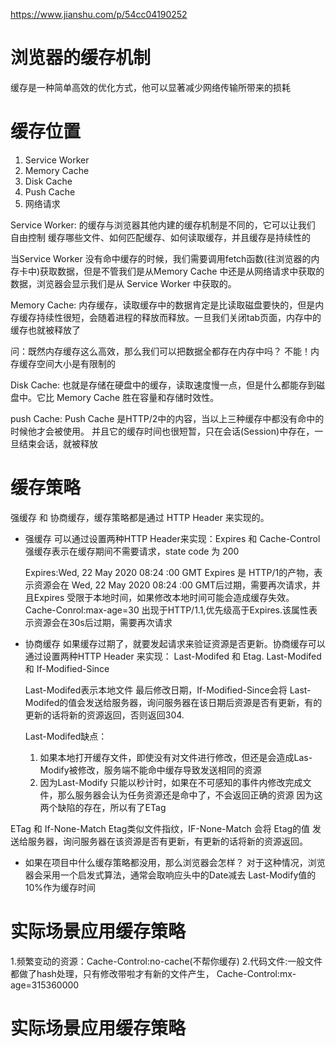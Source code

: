 https://www.jianshu.com/p/54cc04190252
# 浏览器的缓存机制
<!-- 跟性能优化有关的 -->
缓存是一种简单高效的优化方式，他可以显著减少网络传输所带来的损耗

# 缓存位置
1. Service Worker
2. Memory Cache
3. Disk Cache
4. Push Cache
5. 网络请求

Service Worker:
 的缓存与浏览器其他内建的缓存机制是不同的，它可以让我们 自由控制 缓存哪些文件、如何匹配缓存、如何读取缓存，并且缓存是持续性的

 当Service Worker 没有命中缓存的时候，我们需要调用fetch函数(往浏览器的内存卡中)获取数据，但是不管我们是从Memory Cache 中还是从网络请求中获取的数据，浏览器会显示我们是从 Service Worker 中获取的。


 Memory Cache:
 内存缓存，读取缓存中的数据肯定是比读取磁盘要快的，但是内存缓存持续性很短，会随着进程的释放而释放。一旦我们关闭tab页面，内存中的缓存也就被释放了

 问：既然内存缓存这么高效，那么我们可以把数据全都存在内存中吗？
 不能！内存缓存空间大小是有限制的


 Disk Cache:
 也就是存储在硬盘中的缓存，读取速度慢一点，但是什么都能存到磁盘中。它比 Memory Cache 胜在容量和存储时效性。

 push Cache:
 Push Cache 是HTTP/2中的内容，当以上三种缓存中都没有命中的时候他才会被使用。
 并且它的缓存时间也很短暂，只在会话(Session)中存在，一旦结束会话，就被释放

# 缓存策略
强缓存 和 协商缓存，缓存策略都是通过 HTTP Header 来实现的。

  - 强缓存
    可以通过设置两种HTTP Header来实现：Expires 和 Cache-Control
    强缓存表示在缓存期间不需要请求，state code 为 200

    Expires:Wed, 22 May 2020 08:24 :00 GMT
      Expires 是 HTTP/1的产物，表示资源会在 Wed, 22 May 2020 08:24 :00 GMT后过期，需要再次请求，并且Expires 受限于本地时间，如果修改本地时间可能会造成缓存失效。
    Cache-Conrol:max-age=30
      出现于HTTP/1.1,优先级高于Expires.该属性表示资源会在30s后过期，需要再次请求
  - 协商缓存
    如果缓存过期了，就要发起请求来验证资源是否更新。协商缓存可以通过设置两种HTTP Header 来实现： Last-Modifed 和 Etag.
    Last-Modifed 和 If-Modified-Since

    Last-Modifed表示本地文件 最后修改日期，If-Modified-Since会将
    Last-Modifed的值会发送给服务器，询问服务器在该日期后资源是否有更新，有的更新的话将新的资源返回，否则返回304.

    Last-Modifed缺点：
      1. 如果本地打开缓存文件，即使没有对文件进行修改，但还是会造成Las-Modify被修改，服务端不能命中缓存导致发送相同的资源
      2. 因为Last-Modify 只能以秒计时，如果在不可感知的事件内修改完成文件，那么服务器会认为任务资源还是命中了，不会返回正确的资源
  因为这两个缺陷的存在，所以有了ETag

  ETag 和 If-None-Match
    Etag类似文件指纹，IF-None-Match 会将 Etag的值 发送给服务器，询问服务器在该资源是否有更新，有更新的话将新的资源返回。

- 如果在项目中什么缓存策略都没用，那么浏览器会怎样？
对于这种情况，浏览器会采用一个启发式算法，通常会取响应头中的Date减去
Last-Modify值的10%作为缓存时间

# 实际场景应用缓存策略
1.频繁变动的资源：Cache-Control:no-cache(不帮你缓存)
2.代码文件:一般文件都做了hash处理，只有修改带啦才有新的文件产生，
Cache-Control:mx-age=315360000


# 实际场景应用缓存策略